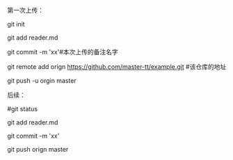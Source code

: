 第一次上传：

git init

git add reader.md

git commit -m 'xx'#本次上传的备注名字

git remote add orign https://github.com/master-tt/example.git #该仓库的地址

git push -u orgin master

后续：

#git status 

git add reader.md

git commit -m 'xx'

git push orign master